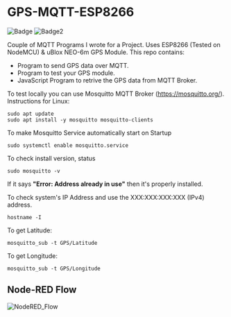 # GPS-MQTT-ESP8266
![Badge](https://img.shields.io/badge/Arduino-ESP8266-blue?style=for-the-badge&logo=arduino)
![Badge2](https://img.shields.io/badge/NodeJS-v14.7.3-green?style=for-the-badge&logo=node.js)

Couple of MQTT Programs I wrote for a Project. Uses ESP8266 (Tested on NodeMCU) & uBlox NEO-6m GPS Module. This repo contains:
* Program to send GPS data over MQTT.
* Program to test your GPS module.
* JavaScript Program to retrive the GPS data from MQTT Broker.

To test locally you can use Mosquitto MQTT Broker (https://mosquitto.org/).
Instructions for Linux:

```
sudo apt update
sudo apt install -y mosquitto mosquitto-clients
```

To make Mosquitto Service automatically start on Startup
```
sudo systemctl enable mosquitto.service
```
To check install version, status
```
sudo mosquitto -v
```
If it says **"Error: Address already in use"** then it's properly installed.

To check system's IP Address and use the XXX:XXX:XXX:XXX (IPv4) address.
```
hostname -I
```
To get Latitude:
```
mosquitto_sub -t GPS/Latitude
```
To get Longitude:
```
mosquitto_sub -t GPS/Longitude
```

## Node-RED Flow

![NodeRED_Flow](https://user-images.githubusercontent.com/62252266/127009948-5af119d1-f475-49f1-a0ea-b17cbf61baaa.png)
